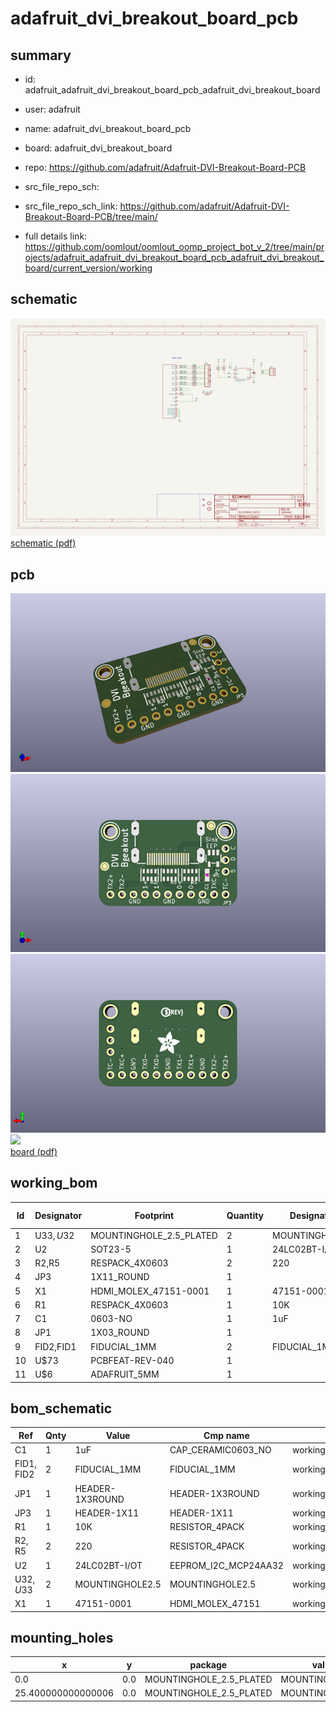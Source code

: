 # adafruit_dvi_breakout_board_pcb
 
## summary 
* id: adafruit_adafruit_dvi_breakout_board_pcb_adafruit_dvi_breakout_board
* user: adafruit
* name: adafruit_dvi_breakout_board_pcb
* board: adafruit_dvi_breakout_board
* repo: https://github.com/adafruit/Adafruit-DVI-Breakout-Board-PCB



* src_file_repo_sch: 
* src_file_repo_sch_link: https://github.com/adafruit/Adafruit-DVI-Breakout-Board-PCB/tree/main/
* full details link: https://github.com/oomlout/oomlout_oomp_project_bot_v_2/tree/main/projects/adafruit_adafruit_dvi_breakout_board_pcb_adafruit_dvi_breakout_board/current_version/working  

## schematic  
![](working_schematic_600.png)  
[schematic (pdf)](working_schematic.pdf)  

## pcb  
![](working_3d_600.png) 
![](working_3d_front_600.png)  
![](working_3d_back_600.png)  
![](working_600.png)  
[board (pdf)](working.pdf)  

## working_bom
| Id | Designator | Footprint | Quantity | Designation | Supplier and ref |  | None | 
| --- | --- | --- | --- | --- | --- | --- | --- | 
| 1 | U$33,U$32 | MOUNTINGHOLE_2.5_PLATED | 2 | MOUNTINGHOLE2.5 |  |  | [''] | 
| 2 | U2 | SOT23-5 | 1 | 24LC02BT-I/OT |  |  | [''] | 
| 3 | R2,R5 | RESPACK_4X0603 | 2 | 220 |  |  | [''] | 
| 4 | JP3 | 1X11_ROUND | 1 |  |  |  | [''] | 
| 5 | X1 | HDMI_MOLEX_47151-0001 | 1 | 47151-0001 |  |  | [''] | 
| 6 | R1 | RESPACK_4X0603 | 1 | 10K |  |  | [''] | 
| 7 | C1 | 0603-NO | 1 | 1uF |  |  | [''] | 
| 8 | JP1 | 1X03_ROUND | 1 |  |  |  | [''] | 
| 9 | FID2,FID1 | FIDUCIAL_1MM | 2 | FIDUCIAL_1MM |  |  | [''] | 
| 10 | U$73 | PCBFEAT-REV-040 | 1 |  |  |  | [''] | 
| 11 | U$6 | ADAFRUIT_5MM | 1 |  |  |  | [''] | 


## bom_schematic
| Ref | Qnty | Value | Cmp name | Footprint | Description | Vendor | DNP | 
| --- | --- | --- | --- | --- | --- | --- | --- | 
| C1 | 1 | 1uF | CAP_CERAMIC0603_NO | working:0603-NO |  |  |  | 
| FID1, FID2 | 2 | FIDUCIAL_1MM | FIDUCIAL_1MM | working:FIDUCIAL_1MM |  |  |  | 
| JP1 | 1 | HEADER-1X3ROUND | HEADER-1X3ROUND | working:1X03_ROUND |  |  |  | 
| JP3 | 1 | HEADER-1X11 | HEADER-1X11 | working:1X11_ROUND |  |  |  | 
| R1 | 1 | 10K | RESISTOR_4PACK | working:RESPACK_4X0603 |  |  |  | 
| R2, R5 | 2 | 220 | RESISTOR_4PACK | working:RESPACK_4X0603 |  |  |  | 
| U2 | 1 | 24LC02BT-I/OT | EEPROM_I2C_MCP24AA32 | working:SOT23-5 |  |  |  | 
| U$32, U$33 | 2 | MOUNTINGHOLE2.5 | MOUNTINGHOLE2.5 | working:MOUNTINGHOLE_2.5_PLATED |  |  |  | 
| X1 | 1 | 47151-0001 | HDMI_MOLEX_47151 | working:HDMI_MOLEX_47151-0001 |  |  |  | 


## mounting_holes
| x | y | package | value | ref | size | 
| --- | --- | --- | --- | --- | --- | 
| 0.0 | 0.0 | MOUNTINGHOLE_2.5_PLATED | MOUNTINGHOLE2.5 | U$32 | m3 | 
| 25.400000000000006 | 0.0 | MOUNTINGHOLE_2.5_PLATED | MOUNTINGHOLE2.5 | U$33 | m3 | 


